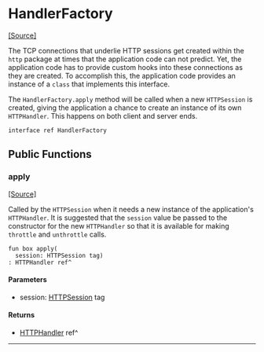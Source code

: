 # HandlerFactory
<span class="source-link">[[Source]](src/http/http_handler.md#L93)</span>

The TCP connections that underlie HTTP sessions get created within
the `http` package at times that the application code can not
predict. Yet, the application code has to provide custom hooks into
these connections as they are created. To accomplish this, the
application code provides an instance of a `class` that implements
this interface.

The `HandlerFactory.apply` method will be called when a new
`HTTPSession` is created, giving the application a chance to create
an instance of its own `HTTPHandler`. This happens on both
client and server ends.


```pony
interface ref HandlerFactory
```

## Public Functions

### apply
<span class="source-link">[[Source]](src/http/http_handler.md#L108)</span>


Called by the `HTTPSession` when it needs a new instance of the
application's `HTTPHandler`. It is suggested that the
`session` value be passed to the constructor for the new
`HTTPHandler` so that it is available for making
`throttle` and `unthrottle` calls.


```pony
fun box apply(
  session: HTTPSession tag)
: HTTPHandler ref^
```
#### Parameters

*   session: [HTTPSession](http-HTTPSession.md) tag

#### Returns

* [HTTPHandler](http-HTTPHandler.md) ref^

---

